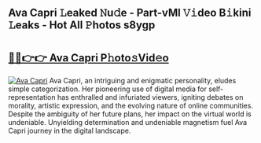 ## Ava Capri 𝙻eaked 𝙽u𝚍e - Part-vMl 𝚅𝚒deo B𝚒kini 𝙻eaks - Hot All 𝙿hotos s8ygp

# <h2><a href="http://ld09gu1.urlbe.top/?page=Ava+Capri">🔗🔗👉👉 Ava Capri P𝚑oto𝚜Vid𝚎o</a></h2>

[![Ava Capri](https://i.imgur.com/eBuTRDB.gif)](http://ld09gu1.urlbe.top/?page=Ava+Capri)
Ava Capri, an intriguing and enigmatic personality, eludes simple categorization. Her pioneering use of digital media for self-representation has enthralled and infuriated viewers, igniting debates on morality, artistic expression, and the evolving nature of online communities. Despite the ambiguity of her future plans, her impact on the virtual world is undeniable. Unyielding determination and undeniable magnetism fuel Ava Capri journey in the digital landscape.
